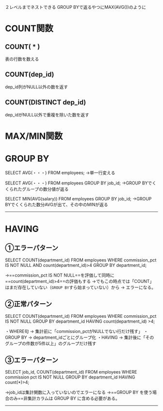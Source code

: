 ２レベルまでネストできる
GROUP BYで返るやつにMAX(AVG())のように
# COUNT関数
## COUNT( * )
表の行数を数える
## COUNT(dep_id)
dep_id列がNULL以外の数を返す
## COUNT(DISTINCT dep_id)
dep_idがNULL以外で重複を除いた数を返す
# MAX/MIN関数



# GROUP BY

SELECT AVG(・・・) FROM employees;
→単一行変える

SELECT AVG(・・・) FROM employees GROUP BY job_id;
→GROUP BYでくくられたグループの数分値が返る

SELECT MIN(AVG(salary)) FROM employees GROUP BY job_id;
→GROUP BYでくくられた数分AVGが出て、その中のMINが返る

---
# HAVING

## ①エラーパターン

SELECT COUNT(department_id) 
FROM employees 
WHERE commission_pct  IS NOT NULL AND count(department_id)>4 
GROUP BY department_id;  

→==commission_pct  IS NOT NULL==を評価して同時に==count(department_id)>4==の評価もする
→でもこの時点では「COUNT」はまだ存在していない（`GROUP BY`すら始まっていない）から 
→ エラーになる。

## ②正常パターン

SELECT COUNT(department_id) 
FROM employees 
WHERE commission_pct  IS NOT NULL 
GROUP BY department_id 
HAVING count(department_id) >4;  

・WHERE句 → 集計前に「commission_pctがNULLでない行だけ残す」
・GROUP BY → department_idごとにグループ化
・HAVING → 集計後に「そのグループの件数が5件以上」のグループだけ残す

## ③エラーパターン

SELECT job_id, COUNT(department_id) 
FROM employees 
WHERE commission pct IS NOT NULL 
GROUP BY department_id 
HAVING count(*)>4;

→job_idは集計関数に入っていないのでエラーになる
→==GROUP BY を使う場合のみ==非集計カラムは GROUP BY に含める必要がある。

---
